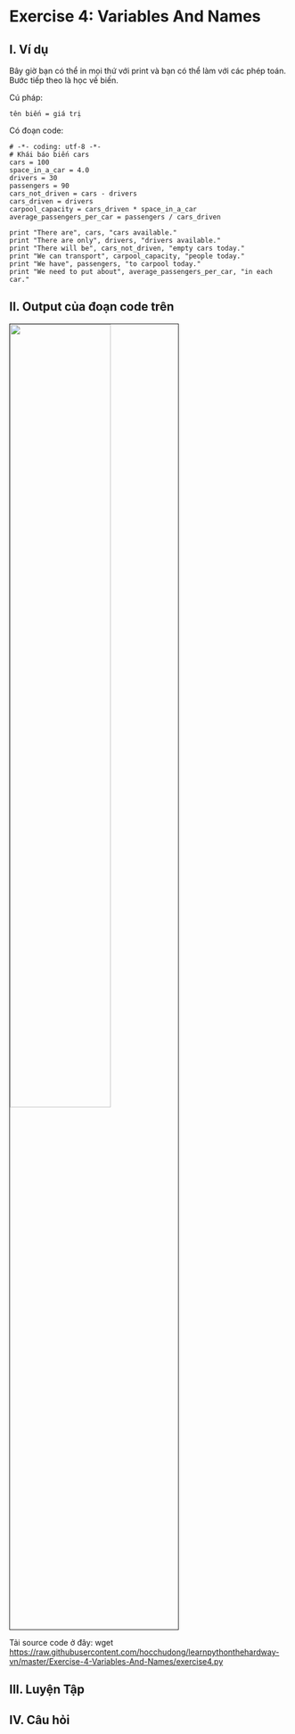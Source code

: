 # Exercise 4: Variables And Names 

## I. Ví dụ
Bây giờ bạn có thể in mọi thứ với print và bạn có thể làm với các phép toán. Bước tiếp theo là học về biến.

Cú pháp:

    tên biến = giá trị

Có đoạn code: 

    # -*- coding: utf-8 -*-
    # Khái báo biến cars
    cars = 100
    space_in_a_car = 4.0
    drivers = 30
    passengers = 90 
    cars_not_driven = cars - drivers 
    cars_driven = drivers 
    carpool_capacity = cars_driven * space_in_a_car
    average_passengers_per_car = passengers / cars_driven
    
    print "There are", cars, "cars available."
    print "There are only", drivers, "drivers available."
    print "There will be", cars_not_driven, "empty cars today."
    print "We can transport", carpool_capacity, "people today."
    print "We have", passengers, "to carpool today."
    print "We need to put about", average_passengers_per_car, "in each car."


## II. Output của đoạn code trên 

<img src=http://i.imgur.com/Fbz84x0.png width="60%" height="60%" border="1">

Tải source code ở đây: 
    wget https://raw.githubusercontent.com/hocchudong/learnpythonthehardway-vn/master/Exercise-4-Variables-And-Names/exercise4.py

## III. Luyện Tập 

## IV. Câu hỏi 
